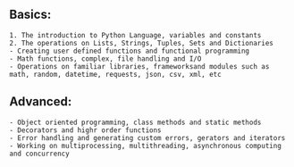## Basics:

    1. The introduction to Python Language, variables and constants
    2. The operations on Lists, Strings, Tuples, Sets and Dictionaries
    - Creating user defined functions and functional programming
    - Math functions, complex, file handling and I/O
    - Operations on familiar libraries, frameworksand modules such as math, random, datetime, requests, json, csv, xml, etc

## Advanced:

    - Object oriented programming, class methods and static methods
    - Decorators and highr order functions
    - Error handling and generating custom errors, gerators and iterators
    - Working on multiprocessing, multithreading, asynchronous computing and concurrency
